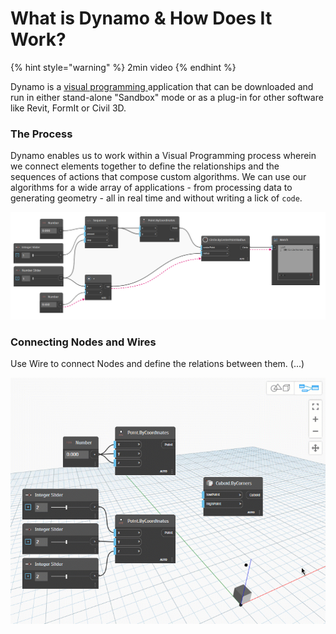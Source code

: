 # What is Dynamo & How Does It Work?

{% hint style="warning" %}
2min video
{% endhint %}

Dynamo is a [visual programming ](broken-reference/)application that can be downloaded and run in either stand-alone "Sandbox" mode or as a plug-in for other software like Revit, FormIt or Civil 3D.

### The Process

Dynamo enables us to work within a Visual Programming process wherein we connect elements together to define the relationships and the sequences of actions that compose custom algorithms. We can use our algorithms for a wide array of applications - from processing data to generating geometry - all in real time and without writing a lick of `code`.

![](<../.gitbook/assets/nodes and wires - flow of data (1).jpg>)

### Connecting Nodes and Wires

Use Wire to connect Nodes and define the relations between them. (...)

![](<../.gitbook/assets/what is dynamo - connecting nodes with wires.gif>)

###
